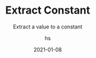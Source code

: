 ---
date: 2021-01-08
title: Extract Constant
technologies: [java]
topics: [refactoring]
author: hs
subtitle: Extract a value to a constant
thumbnail: ./thumbnail.png
cardThumbnail: ./card.png
shortVideo:
  poster: ./tip.png
  url: https://youtu.be/uVj8uQ35EXM
seealso:
- title: IntelliJ IDEA Help - Extract Constant
  href: https://www.jetbrains.com/help/idea/extract-constant.html
leadin: |
  Highlight the value that you want to extract to a constant and press **⌥⌘C** (macOS), or **Ctrl+Alt+C** (Windows/Linux), to extract it.
 
  Extracting constants can be useful in improving the readability of your code.   
---